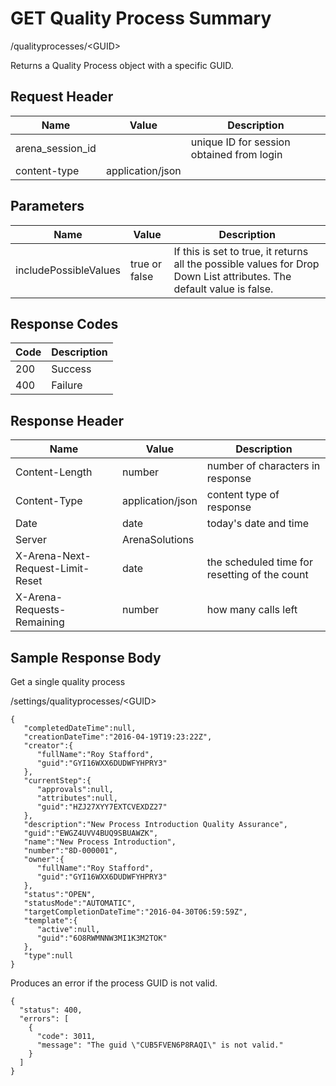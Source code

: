 # GET Quality Process Summary
/qualityprocesses/&lt;GUID&gt;

Returns a Quality Process object with a specific GUID.

## Request Header

| Name  | Value  | Description  |
|  --- |  --- |  --- | 
| arena_session_id  |   | unique ID for session obtained from login  |
| content-type  | application/json  |   |

## Parameters

| Name  | Value  | Description  |
|  --- |  --- |  --- | 
| includePossibleValues  | true or false  | If this is set to true, it returns all the possible values for Drop Down List attributes. The default value is false.  |

## Response Codes

| Code  | Description  |
|  --- |  --- | 
| 200  | Success  |
| 400  | Failure  |

## Response Header

| Name  | Value  | Description  |
|  --- |  --- |  --- | 
| Content-Length  | number  | number of characters in response  |
| Content-Type  | application/json  | content type of response  |
| Date  | date  | today's date and time  |
| Server  | ArenaSolutions  |   |
| X-Arena-Next-Request-Limit-Reset   | date  | the scheduled time for resetting of the count  |
| X-Arena-Requests-Remaining   | number  | how many calls left  |

## Sample Response Body
Get a single quality process

/settings/qualityprocesses/&lt;GUID&gt;

```
{  
   "completedDateTime":null,
   "creationDateTime":"2016-04-19T19:23:22Z",
   "creator":{  
      "fullName":"Roy Stafford",
      "guid":"GYI16WXX6DUDWFYHPRY3"
   },
   "currentStep":{  
      "approvals":null,
      "attributes":null,
      "guid":"HZJ27XYY7EXTCVEXDZ27"
   },
   "description":"New Process Introduction Quality Assurance",
   "guid":"EWGZ4UVV4BUQ9SBUAWZK",
   "name":"New Process Introduction",
   "number":"8D-000001",
   "owner":{  
      "fullName":"Roy Stafford",
      "guid":"GYI16WXX6DUDWFYHPRY3"
   },
   "status":"OPEN",
   "statusMode":"AUTOMATIC",
   "targetCompletionDateTime":"2016-04-30T06:59:59Z",
   "template":{  
      "active":null,
      "guid":"6O8RWMNNW3MI1K3M2TOK"
   },
   "type":null
}
```
Produces an error if the process GUID is not valid.

```
{
  "status": 400,
  "errors": [
    {
      "code": 3011,
      "message": "The guid \"CUB5FVEN6P8RAQI\" is not valid."
    }
  ]
}
```
